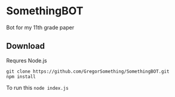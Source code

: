 # SomethingBOT
Bot for my 11th grade paper
## Download
Requres Node.js
```
git clone https://github.com/GregorSomething/SomethingBOT.git
npm install
```
To run this `node index.js`
